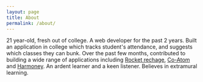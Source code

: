 ```yaml
---
layout: page
title: About
permalink: /about/
---
```


21 year-old, fresh out of college. A web developer for the past 2 years. Built an application in college which tracks student's attendance, and suggests which classes they can bunk. Over the past few months, contributed to building a wide range of applications including [Rocket rechage](http://rocketrecharge.com), [Co-Atom](http://coatom.com) and [Harmoney](http://harmoney.com). An ardent learner and a keen listener. Believes in extramural learning.
